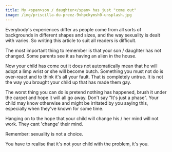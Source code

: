 ```yaml
---
title: My <span>son / daughter</span> has just "come out"
image: /img/priscilla-du-preez-9vhpckymsh0-unsplash.jpg
---
```

Everybody's experiences differ as people come from all sorts of backgrounds in different shapes and sizes, and the way sexuality is dealt with varies. So writing this article to suit all readers is difficult.

The most important thing to remember is that your son / daughter has not changed. Some parents see it as having an alien in the house.

Now your child has come out it does not automatically mean that he will adopt a limp wrist or she will become butch. Something you must not do is over-react and to think it's all your fault. That is completely untrue. It is not the way you brought your child up that has made them gay.

The worst thing you can do is pretend nothing has happened, brush it under the carpet and hope it will all go away. Don't say "It's just a phase". Your child may know otherwise and might be irritated by you saying this, especially when they've known for some time.

Hanging on to the hope that your child will change his / her mind will not work. They cant 'change' their mind.

Remember: sexuality is not a choice.

You have to realise that it's not your child with the problem, it's you.